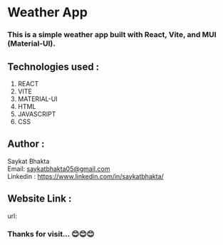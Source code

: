 ﻿# Weather App

### This is a simple weather app built with React, Vite, and MUI (Material-UI).

## Technologies used :
   1. REACT
   2. VITE
   3. MATERIAL-UI
   4. HTML
   5. JAVASCRIPT
   6. CSS
  
## Author :
   Saykat Bhakta
   <br>
   Email: saykatbhakta05@gmail.com
   <br>
   Linkedin : https://www.linkedin.com/in/saykatbhakta/

## Website Link :
url: 


### Thanks for visit... 😊😊😊
